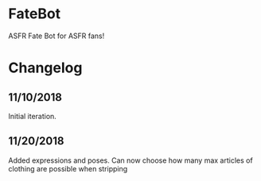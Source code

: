 # FateBot

ASFR Fate Bot for ASFR fans!

# Changelog

## 11/10/2018

Initial iteration.

## 11/20/2018

Added expressions and poses.
Can now choose how many max articles of clothing are possible when stripping

